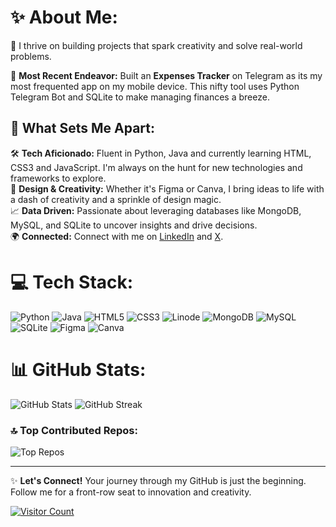 # ✨ About Me:
🚀 I thrive on building projects that spark creativity and solve real-world problems.

🔧 **Most Recent Endeavor:** Built an **Expenses Tracker** on Telegram as its my most frequented app on my mobile device. This nifty tool uses Python Telegram Bot and SQLite to make managing finances a breeze.

## 🌟 What Sets Me Apart:
🛠️ **Tech Aficionado:** Fluent in Python, Java and currently learning HTML, CSS3 and JavaScript. I'm always on the hunt for new technologies and frameworks to explore.<br>
🎨 **Design & Creativity:** Whether it's Figma or Canva, I bring ideas to life with a dash of creativity and a sprinkle of design magic.<br>
📈 **Data Driven:** Passionate about leveraging databases like MongoDB, MySQL, and SQLite to uncover insights and drive decisions.<br>
🌍 **Connected:** Connect with me on [LinkedIn](https://linkedin.com/in/nicholasethanwong) and [X](https://x.com/NicholasEthan11).<br>

# 💻 Tech Stack:
![Python](https://img.shields.io/badge/python-3670A0?style=for-the-badge&logo=python&logoColor=ffdd54) ![Java](https://img.shields.io/badge/java-%23ED8B00.svg?style=for-the-badge&logo=openjdk&logoColor=white) ![HTML5](https://img.shields.io/badge/html5-%23E34F26.svg?style=for-the-badge&logo=html5&logoColor=white) ![CSS3](https://img.shields.io/badge/css3-%231572B6.svg?style=for-the-badge&logo=css3&logoColor=white) ![Linode](https://img.shields.io/badge/linode-00A95C?style=for-the-badge&logo=linode&logoColor=white) ![MongoDB](https://img.shields.io/badge/MongoDB-%234ea94b.svg?style=for-the-badge&logo=mongodb&logoColor=white) ![MySQL](https://img.shields.io/badge/mysql-%2300000f.svg?style=for-the-badge&logo=mysql&logoColor=white) ![SQLite](https://img.shields.io/badge/sqlite-%2307405e.svg?style=for-the-badge&logo=sqlite&logoColor=white) ![Figma](https://img.shields.io/badge/figma-%23F24E1E.svg?style=for-the-badge&logo=figma&logoColor=white) ![Canva](https://img.shields.io/badge/Canva-%2300C4CC.svg?style=for-the-badge&logo=Canva&logoColor=white)

# 📊 GitHub Stats:
![GitHub Stats](https://github-readme-stats.vercel.app/api?username=Hamayah&theme=monokai&hide_border=false&include_all_commits=false&count_private=false) ![GitHub Streak](https://github-readme-streak-stats.herokuapp.com/?user=Hamayah&theme=monokai&hide_border=false)

### 🔝 Top Contributed Repos:
![Top Repos](https://github-contributor-stats.vercel.app/api?username=Hamayah&limit=5&theme=monokai&combine_all_yearly_contributions=true)

---

✨ **Let's Connect!** Your journey through my GitHub is just the beginning. Follow me for a front-row seat to innovation and creativity.

[![Visitor Count](https://visitcount.itsvg.in/api?id=Hamayah&icon=5&color=9)](https://visitcount.itsvg.in)
